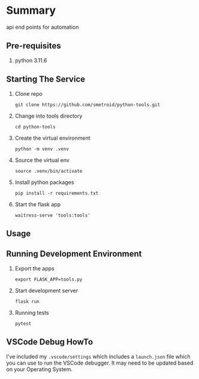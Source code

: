 # Summary

api end points for automation

## Pre-requisites

1. python 3.11.6

## Starting The Service

1. Clone repo

    `git clone https://github.com/smetroid/python-tools.git`

1. Change into tools directory

    `cd python-tools`

1. Create the virtual environment

    `python -m venv .venv`

1. Source the virtual env

    `source .venv/bin/activate`

1. Install python packages

    `pip install -r requirements.txt`

1. Start the flask app

    `waitress-serve 'tools:tools'`

## Usage

## Running Development Environment

1. Export the apps

    `export FLASK_APP=tools.py`

1. Start development server

    `flask run`

1. Running tests

    `pytest`

## VSCode Debug HowTo

I've included my `.vscode/settings`  which includes a `launch.json` file which you can use to run the VSCode debugger.  It may need to be updated based on your Operating System.

